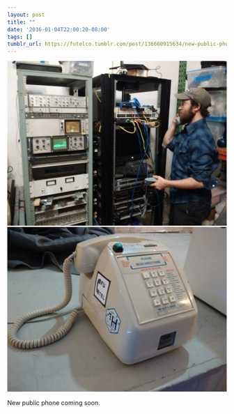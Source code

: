 ```yaml
---
layout: post
title: ""
date: '2016-01-04T22:00:20-08:00'
tags: []
tumblr_url: https://futelco.tumblr.com/post/136660915634/new-public-phone-coming-soon
---
```

 ![](/images/blog/tumblr_o0gu0kW3du1th5ccio2_1280.jpg)  
 ![](/images/blog/tumblr_o0gu0kW3du1th5ccio1_1280.jpg)  
  

New public phone coming soon.

